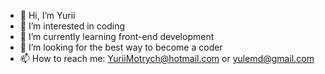 - 👋 Hi, I’m Yurii
- 👀 I’m interested in coding
- 🌱 I’m currently learning front-end development
- 💞️ I’m looking for the best way to become a coder
- 📫 How to reach me: YuriiMotrych@hotmail.com or yulemd@gmail.com

<!---
yulemd/yulemd is a ✨ special ✨ repository because its `README.md` (this file) appears on your GitHub profile.
You can click the Preview link to take a look at your changes.
--->
